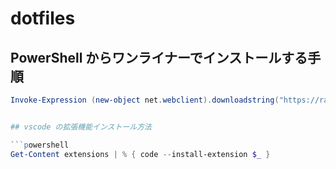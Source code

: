 # dotfiles

## PowerShell からワンライナーでインストールする手順

```powershell
Invoke-Expression (new-object net.webclient).downloadstring("https://raw.github.com/n0n0r1/dotfiles/master/bin/install.ps1")


## vscode の拡張機能インストール方法

```powershell
Get-Content extensions | % { code --install-extension $_ }
```
